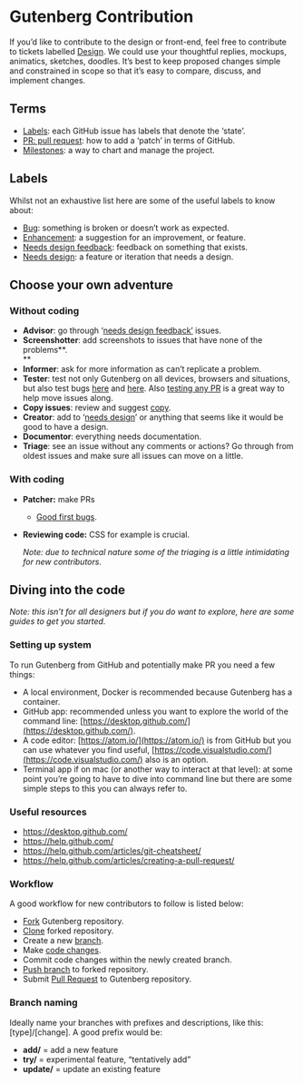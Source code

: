 # Gutenberg Contribution

If you’d like to contribute to the design or front-end, feel free to contribute to tickets labelled [Design](https://github.com/WordPress/gutenberg/issues?q=is%3Aissue+is%3Aopen+label%3ADesign). We could use your thoughtful replies, mockups, animatics, sketches, doodles. It’s best to keep proposed changes simple and constrained in scope so that it’s easy to compare, discuss, and implement changes.

## Terms

*   [Labels](https://github.com/WordPress/gutenberg/labels): each GitHub issue has labels that denote the ‘state’.
*   [PR: pull request](https://github.com/WordPress/gutenberg/pulls): how to add a ‘patch’ in terms of GitHub.
*   [Milestones](https://github.com/WordPress/gutenberg/milestones): a way to chart and manage the project.

## Labels

Whilst not an exhaustive list here are some of the useful labels to know about:

*   [Bug](https://github.com/WordPress/gutenberg/labels/%5BType%5D%20Bug): something is broken or doesn’t work as expected.
*   [Enhancement](https://github.com/WordPress/gutenberg/labels/%5BType%5D%20Enhancement): a suggestion for an improvement, or feature.
*   [Needs design feedback](https://github.com/WordPress/gutenberg/labels/Needs%20Design%20Feedback): feedback on something that exists.
*   [Needs design](https://github.com/WordPress/gutenberg/labels/Needs%20Design): a feature or iteration that needs a design.

## Choose your own adventure

### Without coding

*   **Advisor**: go through ‘[needs design feedback’](https://github.com/WordPress/gutenberg/labels/Needs%20Design%20Feedback) issues.
*   **Screenshotter**:  add screenshots to issues that have none of the problems**.  
    **
*   **Informer**: ask for more information as can’t replicate a problem.
*   **Tester**: test not only Gutenberg on all devices, browsers and situations, but also test bugs [here](https://github.com/WordPress/gutenberg/labels/Needs%20Testing) and [here](https://github.com/WordPress/gutenberg/labels/%5BType%5D%20Bug). Also [testing any PR](https://github.com/WordPress/gutenberg/pulls) is a great way to help move issues along.
*   **Copy issues**: review and suggest [copy](https://github.com/WordPress/gutenberg/labels/Copy).
*   **Creator**: add to ‘[needs design](https://github.com/WordPress/gutenberg/labels/Needs%20Design)’ or anything that seems like it would be good to have a design.
*   **Documentor**:  everything needs documentation.
*   **Triage**: see an issue without any comments or actions? Go through from oldest issues and make sure all issues can move on a little.

### With coding

*   **Patcher:** make PRs
    *   [Good first bugs](https://github.com/WordPress/gutenberg/labels/Good%20First%20Issue).
*   **Reviewing code:** CSS for example is crucial.  
      
    *Note: due to technical nature some of the triaging is a little intimidating for new contributors.*

## Diving into the code

*Note: this isn’t for all designers but if you do want to explore, here are some guides to get you started.*

### Setting up system

To run Gutenberg from GitHub and potentially make PR you need a few things:

*   A local environment, Docker is recommended because Gutenberg has a container.
*   GitHub app: recommended unless you want to explore the world of the command line: [https://desktop.github.com/](https://desktop.github.com/).
*   A code editor: [https://atom.io/](https://atom.io/) is from GitHub but you can use whatever you find useful, [https://code.visualstudio.com/](https://code.visualstudio.com/) also is an option.
*   Terminal app if on mac (or another way to interact at that level): at some point you’re going to have to dive into command line but there are some simple steps to this you can always refer to.

### Useful resources

*   https://desktop.github.com/
*   https://help.github.com/
*   https://help.github.com/articles/git-cheatsheet/
*   https://help.github.com/articles/creating-a-pull-request/

### Workflow

A good workflow for new contributors to follow is listed below:

*   [Fork](https://help.github.com/articles/fork-a-repo/) Gutenberg repository.
*   [Clone](https://help.github.com/en/articles/cloning-a-repository) forked repository.
*   Create a new [branch](https://help.github.com/en/articles/creating-and-deleting-branches-within-your-repository).
*   Make [code changes](https://help.github.com/en/desktop/contributing-to-projects/committing-and-reviewing-changes-to-your-project).
*   Commit code changes within the newly created branch.
*   [Push branch](https://help.github.com/en/articles/pushing-to-a-remote) to forked repository.
*   Submit [Pull Request](https://help.github.com/articles/creating-a-pull-request/) to Gutenberg repository.

### Branch naming

Ideally name your branches with prefixes and descriptions, like this: \[type\]/\[change\]. A good prefix would be:

*   **add/** = add a new feature
*   **try/** = experimental feature, “tentatively add”
*   **update/** \= update an existing feature